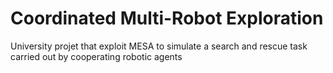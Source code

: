 # Coordinated Multi-Robot Exploration

University projet that exploit MESA to simulate a search and rescue task carried out by cooperating robotic agents